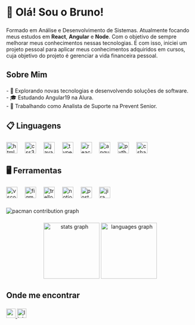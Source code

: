 <h1 align="left">👋 Olá! Sou o Bruno!</h1>

###

<p align="left">Formado em Análise e Desenvolvimento de Sistemas. Atualmente focando meus estudos em <b>React</b>, <b>Angular</b> e <b>Node</b>. Com o objetivo de sempre melhorar meus conhecimentos nessas tecnologias. E com isso, iniciei um projeto pessoal para aplicar meus conhecimentos adquiridos em cursos, cuja objetivo do projeto é gerenciar a vida financeira pessoal.</p>

###

<h2 align="left">Sobre Mim</h2>

###

<p align="left">- 🤔 Explorando novas tecnologias e desenvolvendo soluções de software.<br>- 🎓 Estudando Angular19 na Alura.<br>- 💼 Trabalhando como Analista de Suporte na Prevent Senior.</p>

###

<p align="left"></p>

###

<h2 align="left">📋 Linguagens</h2>

###

<div align="left">
  <img src="https://cdn.jsdelivr.net/gh/devicons/devicon/icons/html5/html5-original.svg" height="30" alt="html5 logo"  />
  <img width="12" />
  <img src="https://cdn.jsdelivr.net/gh/devicons/devicon/icons/css3/css3-original.svg" height="30" alt="css3 logo"  />
  <img width="12" />
  <img src="https://cdn.jsdelivr.net/gh/devicons/devicon/icons/javascript/javascript-original.svg" height="30" alt="javascript logo"  />
  <img width="12" />
  <img src="https://cdn.jsdelivr.net/gh/devicons/devicon/icons/typescript/typescript-original.svg" height="30" alt="typescript logo"  />
  <img width="12" />
  <img src="https://cdn.jsdelivr.net/gh/devicons/devicon/icons/react/react-original.svg" height="30" alt="react logo"  />
  <img width="12" />
  <img src="https://cdn.jsdelivr.net/gh/devicons/devicon/icons/angularjs/angularjs-original.svg" height="30" alt="angularjs logo"  />
  <img width="12" />
  <img src="https://cdn.jsdelivr.net/gh/devicons/devicon/icons/python/python-original.svg" height="30" alt="python logo"  />
  <img width="12" />
  <img src="https://cdn.jsdelivr.net/gh/devicons/devicon/icons/csharp/csharp-original.svg" height="30" alt="csharp logo"  />
</div>

###

<p align="left"></p>

###

<h2 align="left">🖥️ Ferramentas</h2>

###

<div align="left">
  <img src="https://cdn.jsdelivr.net/gh/devicons/devicon/icons/vscode/vscode-original.svg" height="30" alt="vscode logo"  />
  <img width="12" />
  <img src="https://cdn.jsdelivr.net/gh/devicons/devicon/icons/figma/figma-original.svg" height="30" alt="figma logo"  />
  <img width="12" />
  <img src="https://cdn.jsdelivr.net/gh/devicons/devicon/icons/trello/trello-plain.svg" height="30" alt="trello logo"  />
  <img width="12" />
  <img src="https://cdn.jsdelivr.net/gh/devicons/devicon/icons/notion/notion-original.svg" height="30" alt="notion logo"  />
  <img width="12" />
  <img src="https://cdn.simpleicons.org/postman/FF6C37" height="30" alt="postman logo"  />
  <img width="12" />
  <img src="https://cdn.jsdelivr.net/gh/devicons/devicon/icons/jira/jira-original.svg" height="30" alt="jira logo"  />
</div>

###

<p align="left"></p>

###

<picture>
  <source media="(prefers-color-scheme: dark)" srcset="https://raw.githubusercontent.com/Brun0Rocha/Brun0Rocha/output/pacman-contribution-graph-dark.svg">
  <source media="(prefers-color-scheme: light)" srcset="https://raw.githubusercontent.com/Brun0Rocha/Brun0Rocha/output/pacman-contribution-graph.svg">
  <img alt="pacman contribution graph" src="https://raw.githubusercontent.com/Brun0Rocha/Brun0Rocha/output/pacman-contribution-graph.svg">
</picture>

###

<p align="left"></p>

###

<div align="center">
  <img src="https://github-readme-stats.vercel.app/api?username=Brun0Rocha&hide_title=false&hide_rank=false&show_icons=true&include_all_commits=true&count_private=true&disable_animations=false&theme=dracula&locale=en&hide_border=false" height="150" alt="stats graph"  />
  <img src="https://github-readme-stats.vercel.app/api/top-langs?username=Brun0Rocha&locale=en&hide_title=false&layout=compact&card_width=320&langs_count=5&theme=dracula&hide_border=false" height="150" alt="languages graph"  />
</div>

###

<h2 align="left">Onde me encontrar</h2>

###

<div align="left">
  <a href="brunorochasantos91@gmail.com" target="_blank">
    <img src="https://img.shields.io/static/v1?message=Gmail&logo=gmail&label=&color=D14836&logoColor=white&labelColor=&style=for-the-badge" height="25" alt="gmail logo"  />
  </a>
  <a href="www.linkedin.com/in/bruno-rocha-dos-santos" target="_blank">
    <img src="https://img.shields.io/static/v1?message=LinkedIn&logo=linkedin&label=&color=0077B5&logoColor=white&labelColor=&style=for-the-badge" height="25" alt="linkedin logo"  />
  </a>
</div>

###
